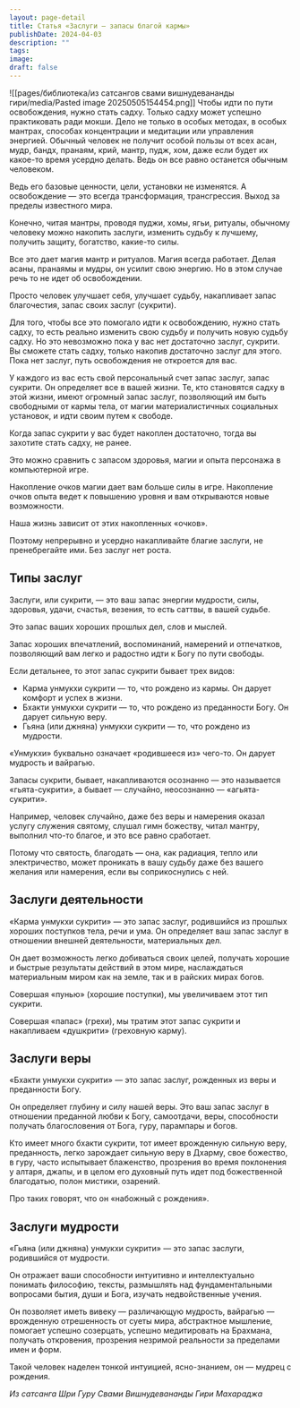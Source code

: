 ```yaml
---
layout: page-detail
title: Статья «Заслуги — запасы благой кармы»
publishDate: 2024-04-03
description: ""
tags: 
image: 
draft: false
---
```

![[pages/библиотека/из сатсангов свами вишнудевананды гири/media/Pasted image 20250505154454.png]]
 Чтобы идти по пути освобождения, нужно стать садху. Только садху может успешно практиковать ради мокши. Дело не только в особых методах, в особых мантрах, способах концентрации и медитации или управления энергией. Обычный человек не получит особой пользы от всех асан, мудр, бандх, пранаям, крий, мантр, пудж, хом, даже если будет их какое-то время усердно делать. Ведь он все равно останется обычным человеком.

 Ведь его базовые ценности, цели, установки не изменятся. А освобождение — это всегда трансформация, трансгрессия. Выход за пределы известного мира.

 Конечно, читая мантры, проводя пуджи, хомы, ягьи, ритуалы, обычному человеку можно накопить заслуги, изменить судьбу к лучшему, получить защиту, богатство, какие-то силы.

 Все это дает магия мантр и ритуалов. Магия всегда работает. Делая асаны, пранаямы и мудры, он усилит свою энергию. Но в этом случае речь то не идет об освобождении.

 Просто человек улучшает себя, улучшает судьбу, накапливает запас благочестия, запас своих заслуг (сукрити).

 Для того, чтобы все это помогало идти к освобождению, нужно стать садху, то есть реально изменить свою судьбу и получить новую судьбу садху. Но это невозможно пока у вас нет достаточно заслуг, сукрити. Вы сможете стать садху, только накопив достаточно заслуг для этого. Пока нет заслуг, путь освобождения не откроется для вас.

 У каждого из вас есть свой персональный счет запас заслуг, запас сукрити. Он определяет все в вашей жизни. Те, кто становятся садху в этой жизни, имеют огромный запас заслуг, позволяющий им быть свободными от кармы тела, от магии материалистичных социальных установок, и идти своим путем к свободе.

 Когда запас сукрити у вас будет накоплен достаточно, тогда вы захотите стать садху, не ранее.

 Это можно сравнить с запасом здоровья, магии и опыта персонажа в компьютерной игре.

 Накопление очков магии дает вам больше силы в игре. Накопление очков опыта ведет к повышению уровня и вам открываются новые возможности.

 Наша жизнь зависит от этих накопленных «очков».

 Поэтому непрерывно и усердно накапливайте благие заслуги, не пренебрегайте ими. Без заслуг нет роста.

## Типы заслуг 

 Заслуги, или сукрити, — это ваш запас энергии мудрости, силы, здоровья, удачи, счастья, везения, то есть саттвы, в вашей судьбе.

 Это запас ваших хороших прошлых дел, слов и мыслей.

 Запас хороших впечатлений, воспоминаний, намерений и отпечатков, позволяющий вам легко и радостно идти к Богу по пути свободы.

 Если детальнее, то этот запас сукрити бывает трех видов:

* Карма унмукхи сукрити — то, что рождено из кармы. Он дарует комфорт и успех в жизни.
* Бхакти унмукхи сукрити — то, что рождено из преданности Богу. Он дарует сильную веру.
* Гьяна (или джняна) унмукхи сукрити — то, что рождено из мудрости.

 «Унмукхи» буквально означает «родившееся из» чего-то. Он дарует мудрость и вайрагью.

 Запасы сукрити, бывает, накапливаются осознанно — это называется «гьята-сукрити», а бывает — случайно, неосознанно — «агьята-сукрити».

 Например, человек случайно, даже без веры и намерения оказал услугу служения святому, слушал гимн божеству, читал мантру, выполнил что-то благое, и это все равно сработает.

 Потому что святость, благодать — она, как радиация, тепло или электричество, может проникать в вашу судьбу даже без вашего желания или намерения, если вы соприкоснулись с ней.

## Заслуги деятельности 

 «Карма унмукхи сукрити» — это запас заслуг, родившийся из прошлых хороших поступков тела, речи и ума. Он определяет ваш запас заслуг в отношении внешней деятельности, материальных дел.

 Он дает возможность легко добиваться своих целей, получать хорошие и быстрые результаты действий в этом мире, наслаждаться материальным миром как на земле, так и в райских мирах богов.

 Совершая «пунью» (хорошие поступки), мы увеличиваем этот тип сукрити.

 Совершая «папас» (грехи), мы тратим этот запас сукрити и накапливаем «душкрити» (греховную карму).

## Заслуги веры 

 «Бхакти унмукхи сукрити» — это запас заслуг, рожденных из веры и преданности Богу.

 Он определяет глубину и силу нашей веры. Это ваш запас заслуг в отношении преданной любви к Богу, самоотдачи, веры, способности получать благословения от Бога, гуру, парампары и богов.

 Кто имеет много бхакти сукрити, тот имеет врожденную сильную веру, преданность, легко зарождает сильную веру в Дхарму, свое божество, в гуру, часто испытывает блаженство, прозрения во время поклонения у алтаря, джапы, и в целом его духовный путь идет под божественной благодатью, полон мистики, озарений.

 Про таких говорят, что он «набожный с рождения».

## Заслуги мудрости 

 «Гьяна (или джняна) унмукхи сукрити» — это запас заслуги, родившийся от мудрости.

 Он отражает ваши способности интуитивно и интеллектуально понимать философию, тексты, размышлять над фундаментальными вопросами бытия, души и Бога, изучать недвойственные учения.

 Он позволяет иметь вивеку — различающую мудрость, вайрагью — врожденную отрешенность от суеты мира, абстрактное мышление, помогает успешно созерцать, успешно медитировать на Брахмана, получать откровения, прозрения незримой реальности за пределами имен и форм.

 Такой человек наделен тонкой интуицией, ясно-знанием, он — мудрец с рождения.

*Из сатсанга Шри Гуру Свами Вишнудевананды Гири Махараджа*
